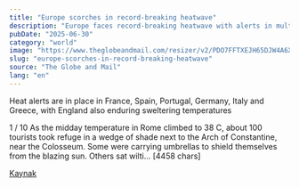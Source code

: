 ```yaml
---
title: "Europe scorches in record-breaking heatwave"
description: "Europe faces record-breaking heatwave with alerts in multiple countries."
pubDate: "2025-06-30"
category: "world"
image: "https://www.theglobeandmail.com/resizer/v2/PDO7FFTXEJH65DJW4A6XROI3HQ.JPG?auth=df58e1c7e91adf07b60326b98704c15ba11d00722b870d7ee715c79ee87b6beb&width=1200&height=800&quality=80&smart=true"
slug: "europe-scorches-in-record-breaking-heatwave"
source: "The Globe and Mail"
lang: "en"
---
```


Heat alerts are in place in France, Spain, Portugal, Germany, Italy and Greece, with England also enduring sweltering temperatures

1 / 10
As the midday temperature in Rome climbed to 38 C, about 100 tourists took refuge in a wedge of shade next to the Arch of Constantine, near the Colosseum. Some were carrying umbrellas to shield themselves from the blazing sun. Others sat wilti... [4458 chars]

[Kaynak](https://www.theglobeandmail.com/world/article-europe-heatwave/)
